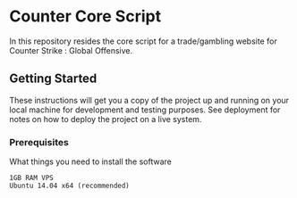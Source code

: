 # Counter Core Script

In this repository resides the core script for a trade/gambling website for Counter Strike : Global Offensive.

## Getting Started

These instructions will get you a copy of the project up and running on your local machine for development and testing purposes. See deployment for notes on how to deploy the project on a live system.

### Prerequisites

What things you need to install the software

```
1GB RAM VPS
Ubuntu 14.04 x64 (recommended)
```